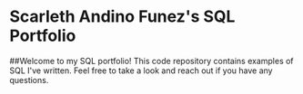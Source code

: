 # Scarleth Andino Funez's SQL Portfolio

##Welcome to my SQL portfolio! This code repository contains examples of SQL I've written. Feel free to take a look and reach out if you have any questions.
